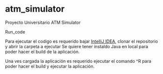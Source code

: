# atm_simulator
Proyecto Universitario ATM Simulator

Run_code

Para ejecutar el codigo es requerido bajar <a href="https://www.jetbrains.com/idea/">IntelliJ IDEA</a>, clonar el repositorio y abrir la carpeta a ejecutar
Se quiere tener instaldo Java en local para poder hacer el build de la aplicación.

Una ves cargada la aplicación es requerido ejecutar el comando ^R para poder hacer el build y ejecutar la aplicación.



